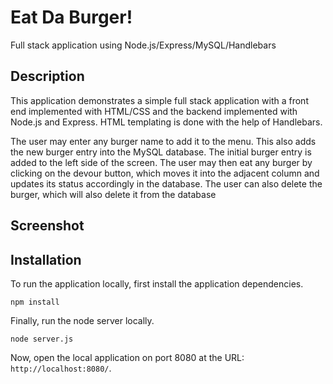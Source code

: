 # Eat Da Burger!
Full stack application using Node.js/Express/MySQL/Handlebars

## Description

This application demonstrates a simple full stack application with a front end implemented with HTML/CSS and the backend implemented with Node.js and Express. HTML templating is done with the help of Handlebars.

The user may enter any burger name to add it to the menu. This also adds the new burger entry into the MySQL database. The initial burger entry is added to the left side of the screen. The user may then eat any burger by clicking on the devour button, which moves it into the adjacent column and updates its status accordingly in the database. The user can also delete the burger, which will also delete it from the database 

## Screenshot


## Installation

To run the application locally, first install the application dependencies.

	npm install
	
Finally, run the node server locally.

	node server.js
	
Now, open the local application on port 8080 at the URL: `http://localhost:8080/`.






